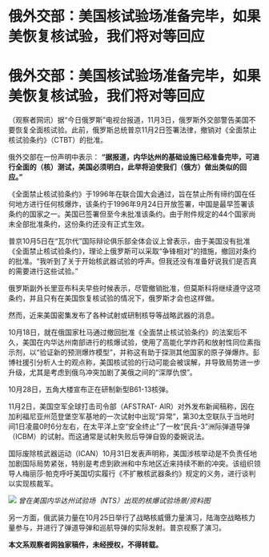 # 俄外交部：美国核试验场准备完毕，如果美恢复核试验，我们将对等回应

# 俄外交部：美国核试验场准备完毕，如果美恢复核试验，我们将对等回应

（观察者网讯）据“今日俄罗斯”电视台报道，11月3日，俄罗斯外交部警告美国不要恢复全面核试验。此前，俄罗斯总统普京11月2日签署法律，撤销对《全面禁止核试验条约》（CTBT）的批准。

俄外交部在一份声明中表示： **“据报道，内华达州的基础设施已经准备完毕，可进行全面的（核）测试，美国必须明白，此举将迫使我们（俄方）做出类似的回应。”**

《全面禁止核试验条约》于1996年在联合国大会通过，旨在禁止所有缔约国在任何地方进行任何核爆炸，该条约于1996年9月24日开放签署，中国是最早签署该条约的国家之一。美国已签署但至今未批准该条约。由于附件规定的44个国家尚未全部批准条约，这份条约还没有正式生效。

普京10月5日在“瓦尔代”国际辩论俱乐部全体会议上曾表示，由于美国没有批准《全面禁止核试验条约》，理论上俄罗斯可以采取“争锋相对”的措施，撤回对条约的批准。“我听到了关于开始核武器试验的呼声。但我还没有准备好说我们是否真的需要进行这些试验。”

俄罗斯副外长里亚布科夫早些时候表示，尽管撤销批准，但莫斯科将继续遵守这项条约，并且只有在美国恢复核试验的情况下，俄罗斯才会也这样做。

然而，近来美国密集发布了各种试射或研制核导等战略武器的消息。

10月18日，就在俄国家杜马通过撤回批准《全面禁止核试验条约》的法案后不久，美国在内华达州南部进行的核爆试验，使用了高能化学炸药和放射性同位素指示剂，以“验证新的预测爆炸模型”，并称这有助于探测其他国家的原子弹爆炸。彭博社援引分析人士的观点称，美国核试验的行动可能会被误解，并导致局势进一步升级，尤其是考虑到俄乌冲突加剧了美俄之间的“深厚仇恨”。

10月28日，五角大楼宣布正在研制新型B61-13核弹。

11月2日，美国空军全球打击司令部（AFSTRAT-
AIR）对外发布新闻稿称，因在加利福尼亚州范登堡空军基地的一次试射中出现“异常”，第30太空联队于当地时间1日凌晨0时6分左右，在太平洋上空“安全终止”了一枚“民兵-3”洲际弹道导弹（ICBM）的试射。而这通常是试射失败后导弹自毁的委婉说法。

国际废除核武器运动（ICAN）10月31日发表声明称，美国涉核举动是不负责任地加剧国际局势紧张，特别是考虑到欧洲和中东地区近来持续不断的冲突。该组织领导人梅丽莎·帕克呼吁美国切实履行《不扩散核武器条约》规定的义务，进行谈判以实现核裁军。

![](https://inews.gtimg.com/om_bt/O3-pt8cFEJKrAltR_hiAqGebSz6tJZ2cPX3FnvLFOQFCgAA/1000)
_曾在美国内华达州试验场（NTS）出现的核爆试验场景/资料图_

另一方面，俄武装力量在10月25日举行了战略核威慑力量演习，陆海空战略核力量参与，并进行了弹道导弹和巡航导弹的实际发射。普京视察了演习。

**本文系观察者网独家稿件，未经授权，不得转载。**

